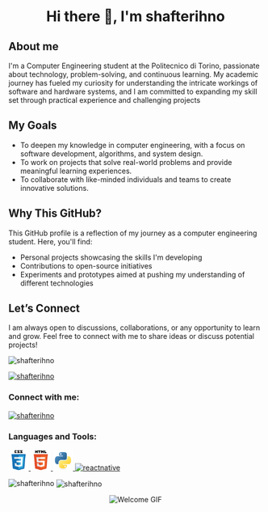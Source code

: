 <h1 align="center">Hi there 👋, I'm shafterihno</h1>

## About me

I'm a Computer Engineering student at the Politecnico di Torino, passionate about technology, problem-solving, and continuous learning. My academic journey has fueled my curiosity for understanding the intricate workings of software and hardware systems, and I am committed to expanding my skill set through practical experience and challenging projects

## My Goals

- To deepen my knowledge in computer engineering, with a focus on software development, algorithms, and system design.
- To work on projects that solve real-world problems and provide meaningful learning experiences.
- To collaborate with like-minded individuals and teams to create innovative solutions.

## Why This GitHub?

This GitHub profile is a reflection of my journey as a computer engineering student. Here, you'll find:
- Personal projects showcasing the skills I'm developing
- Contributions to open-source initiatives
- Experiments and prototypes aimed at pushing my understanding of different technologies

## Let’s Connect

I am always open to discussions, collaborations, or any opportunity to learn and grow. Feel free to connect with me to share ideas or discuss potential projects!

<p align="left"> <img src="https://komarev.com/ghpvc/?username=shafterihno&label=Profile%20views&color=0e75b6&style=flat" alt="shafterihno" /> </p>

<p align="left"> <a href="https://github.com/ryo-ma/github-profile-trophy"><img src="https://github-profile-trophy.vercel.app/?username=shafterihno" alt="shafterihno" /></a> </p>

<h3 align="left">Connect with me:</h3>
<p align="left">
<a href="https://www.leetcode.com/shafterihno" target="blank"><img align="center" src="https://raw.githubusercontent.com/rahuldkjain/github-profile-readme-generator/master/src/images/icons/Social/leet-code.svg" alt="shafterihno" height="30" width="40" /></a>
</p>

<h3 align="left">Languages and Tools:</h3>
<p align="left"> <a href="https://www.w3schools.com/css/" target="_blank" rel="noreferrer"> <img src="https://raw.githubusercontent.com/devicons/devicon/master/icons/css3/css3-original-wordmark.svg" alt="css3" width="40" height="40"/> </a> <a href="https://www.w3.org/html/" target="_blank" rel="noreferrer"> <img src="https://raw.githubusercontent.com/devicons/devicon/master/icons/html5/html5-original-wordmark.svg" alt="html5" width="40" height="40"/> </a> <a href="https://www.python.org" target="_blank" rel="noreferrer"> <img src="https://raw.githubusercontent.com/devicons/devicon/master/icons/python/python-original.svg" alt="python" width="40" height="40"/> </a> <a href="https://reactnative.dev/" target="_blank" rel="noreferrer"> <img src="https://reactnative.dev/img/header_logo.svg" alt="reactnative" width="40" height="40"/> </a> </p>

<p><img align="left" src="https://github-readme-stats.vercel.app/api/top-langs?username=shafterihno&show_icons=true&locale=en&layout=compact" alt="shafterihno" /></p>

<p>&nbsp;<img align="center" src="https://github-readme-stats.vercel.app/api?username=shafterihno&show_icons=true&locale=en" alt="shafterihno" /></p>

<div align="center";">
    <img src="https://i.imgur.com/1sf2Gis.gif" alt="Welcome GIF" width="300">
</div>

